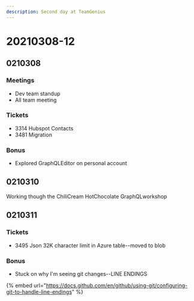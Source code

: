 ```yaml
---
description: Second day at TeamGenius
---
```


# 20210308-12

## 0210308

### Meetings

* Dev team standup
* All team meeting

### Tickets

* 3314 Hubspot Contacts
* 3481 Migration

### Bonus

* Explored GraphQLEditor on personal account



## 0210310

Working though the ChiliCream HotChocolate GraphQLworkshop

## 0210311

### Tickets

* 3495 Json 32K character limit in Azure table--moved to blob

### Bonus

* Stuck on why I'm seeing git changes--LINE ENDINGS

{% embed url="https://docs.github.com/en/github/using-git/configuring-git-to-handle-line-endings" %}





